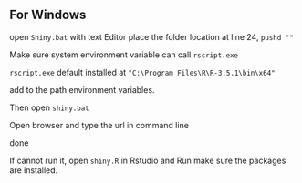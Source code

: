 ## For Windows

open `Shiny.bat` with text Editor
place the folder location at line 24, `pushd ""`

Make sure system environment variable can call `rscript.exe`

`rscript.exe` default installed at `"C:\Program Files\R\R-3.5.1\bin\x64"`

add to the path environment variables.

Then open `shiny.bat`

Open browser and type the url in command line

done


If cannot run it, open `shiny.R` in Rstudio and Run
make sure the packages are installed.
